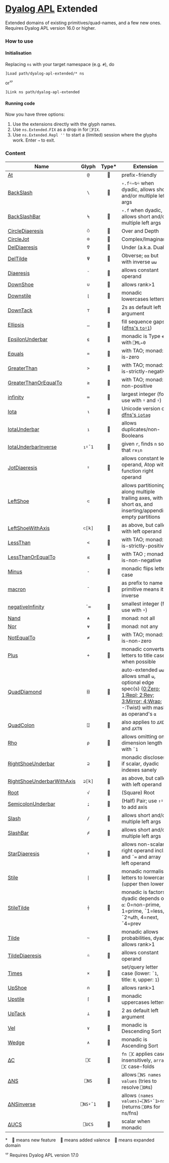 # [Dyalog APL](https://www.dyalog.com/) Extended

Extended domains of existing primitives/quad-names, and a few new ones. Requires Dyalog APL version 16.0 or higher.

### How to use

#### Initialisation

Replacing `ns` with your target namespace (e.g. `#`), do

```
]Load path/dyalog-apl-extended/* ns
```

or¹⁷

```
]Link ns path/dyalog-apl-extended
```

#### Running code

Now you have three options:

1. Use the extensions directly with the glyph names.
1. Use `ns.Extended.FIX` as a drop in for `⎕FIX`.
1. Use `ns.Extended.Repl ''` to start a (limited) session where the glyphs work. Enter `→` to exit.

### Content

| Name                                              | Glyph  |   Type*   | Extension                                                    |
| ------------------------------------------------- | :----: | :---: | ------------------------------------------------------------ |
| [At](At.dyalog)                                   |  `@`   |  🔵   | prefix-friendly                                              |
| [BackSlash](BackSlash.dyalog)                     |  `\`   |  🔶   | `∘.f⍨∘⍉⍨` when dyadic, allows short and/or multiple left args |
| [BackSlashBar](BackSlashBar.dyalog)               |  `⍀`   |  🔶   | `∘.f` when dyadic, allows short and/or multiple left args    |
| [CircleDiaeresis](CircleDiaeresis.dyalog)         |  `⍥`   |  🔺   | Over and Depth                                               |
| [CircleJot](CircleJot.dyalog)                     |  `⌾`   |  🔺   | Complex/Imaginary                                            |
| [DelDiaeresis](DelDiaeresis.dyalog)               |  `⍢`   |  🔺   | Under (a.k.a. Dual)                                          |
| [DelTilde](DelTilde.dyalog)                       |  `⍫`   |  🔺   | Obverse; `⍺⍺` but with inverse `⍵⍵`                          |
| [Diaeresis](Diaeresis.dyalog)                     |  `¨`   |  🔵   | allows constant operand                                      |
| [DownShoe](DownShoe.dyalog)                       |  `∪`   |  🔵   | allows rank>1                                                |
| [Downstile](Downstile.dyalog)                     |  `⌊`   |  🔵   | monadic lowercases letters                                   |
| [DownTack](DownTack.dyalog)                       |  `⊤`   |  🔶   | 2s as default left argument                                  |
| [Ellipsis](Ellipsis.dyalog)                       |  `…`   |  🔺   | fill sequence gaps ([dfns's `to⍤1`](http://dfns.dyalog.com/n_to.htm)) |
| [EpsilonUnderbar](EpsilonUnderbar.dyalog)         |  `⍷`   |  🔶   | monadic is Type `∊` with `⎕ML←0`                             |
| [Equals](Equals.dyalog)                           |  `=`   |  🔶   | with TAO; monad: is-zero                                     |
| [GreaterThan](GreaterThan.dyalog)                 |  `>`   |  🔶   | with TAO; monad: is-strictly-negative                        |
| [GreaterThanOrEqualTo](GreaterThanOrEqualTo.dyalog) |  `≥` |  🔶   | with TAO; monad: is non-positive                             |
| [infinity](infinity.dyalog)                       |  `∞`   |  🔺   | largest integer (for use with `⍤` and `⍣`)                   |
| [Iota](Iota.dyalog)                               |  `⍳`   |  🔵   | Unicode version of [dfns's `iotag`](http://dfns.dyalog.com/n_iotag.htm) |
| [IotaUnderbar](IotaUnderbar.dyalog)               |  `⍸`   |  🔵   | allows duplicates/non-Booleans                               |
| [IotaUnderbarInverse](IotaUnderbarInverse.dyalog) | `⍸⍣¯1` |  🔵   | given `r`, finds `n` so that `r≡⍸n`                          |
| [JotDiaeresis](JotDiaeresis.dyalog)               |  `⍤`   |  🔵   | allows constant left operand, Atop with function right operand |
| [LeftShoe](LeftShoe.dyalog)                       |  `⊂`   |  🔵   | allows partitioning along multiple trailing axes, with short ⍺s, and inserting/appending empty partitions |
| [LeftShoeWithAxis](LeftShoeWithAxis.dyalog)       | `⊂[k]` |  🔵   | as above, but called with left operand                       |
| [LessThan](LessThan.dyalog)                       |  `<`   |  🔶   | with TAO; monad: is-strictly-positive                        |
| [LessThanOrEqualTo](LessThanOrEqualTo.dyalog)     |  `≤`   |  🔶   | with TAO ; monad: is-non-negative                            |
| [Minus](Minus.dyalog)                             |  `-`   |  🔵   | monadic flips letter case                                    |
| [macron](FIX.dyalog#L79)                          |  `¯`   |  🔵   | as prefix to name or primitive means its inverse             |
| [negativeInfinity](negativeInfinity.dyalog)       |  `¯∞`  |  🔺   | smallest integer (for use with `⍣`)                          |
| [Nand](Nand.dyalog)                               |  `⍲`   |  🔶   | monad: not all                                               |
| [Nor](Nor.dyalog)                                 |  `⍱`   |  🔶   | monad: not any                                               |
| [NotEqualTo](NotEqualTo.dyalog)                   |  `≠`   |  🔶   | with TAO; monad: is-non-zero                                 |
| [Plus](Plus.dyalog)                               |  `+`   |  🔵   | monadic converts letters to title case when possible         |
| [QuadDiamond](QuadDiamond.dyalog)                 |  `⌺`   |  🔶   | auto-extended `⍵⍵`, allows small `⍵`, optional edge spec(s) ([0:Zero; 1:Repl; 2:Rev; 3:Mirror; 4:Wrap](http://web.science.mq.edu.au/~len/preprint/hamey-dicta2015-functional-border.pdf#page=3); -:Twist) with masks as operand's `⍺` |
| [QuadColon](QuadColon.dyalog) | `⍠` | 🔵 | also applies to `∆XDN` and `∆XTN` |
| [Rho](Rho.dyalog)                                 |  `⍴`   |  🔵   | allows omitting one dimension length with `¯1`               |
| [RightShoeUnderbar](RightShoeUnderbar.dyalog)     |  `⊇`   |  🔺   | monadic discloses if scalar, dyadic indexes sanely           |
| [RightShoeUnderbarWithAxis](RightShoeUnderbarWithAxis.dyalog) | `⊇[k]` | 🔺 | as above, but called with left operand              |
| [Root](Root.dyalog)                               |  `√`   |  🔺   | (Square) Root                                                |
| [SemicolonUnderbar](SemicolonUnderbar.dyalog)     |  `⍮`   |  🔺   | (Half) Pair; use `↑⍤⍮` to add axis                           |
| [Slash](Slash.dyalog)                             |  `/`   |  🔵   | allows short and/or multiple left args                       |
| [SlashBar](SlashBar.dyalog)                       |  `⌿`   |  🔵   | allows short and/or multiple left args                       |
| [StarDiaeresis](StarDiaeresis.dyalog)             |  `⍣`   |  🔵   | allows non-scalar right operand incl. `∞` and `¯∞` and array left operand |
| [Stile](Stile.dyalog)                             |  `\|`  |  🔵   | monadic normalises letters to lowercase (upper then lower)   |
| [StileTilde](StileTilde.dyalog)                   |  `⍭`   |  🔺   | monadic is factors; dyadic depends on `⍺`: 0=non-prime, 1=prime, ¯1=less, ¯2=`⍵`th, 4=next, ¯4=prev |
| [Tilde](Tilde.dyalog)                             |  `~`   |  🔵   | monadic allows probabilities, dyadic allows rank>1           |
| [TildeDiaeresis](TildeDiaeresis.dyalog)           |  `⍨`   |  🔵   | allows constant operand                                      |
| [Times](Times.dyalog)                             |  `×`   |  🔵   | set/query letter case (lower: `¯1`, title: `0`, upper: `1`)  |
| [UpShoe](UpShoe.dyalog)                           |  `∩`   |  🔵   | allows rank>1                                                |
| [Upstile](Upstile.dyalog)                         |  `⌈`   |  🔵   | monadic uppercases letters                                   |
| [UpTack](UpTack.dyalog)                           |  `⊥`   |  🔶   | 2 as default left argument                                   |
| [Vel](Vel.dyalog)                                 |  `∨`   |  🔶   | monadic is Descending Sort                                   |
| [Wedge](Wedge.dyalog)                             |  `∧`   |  🔶   | monadic is Ascending Sort                                    |
| [∆C](∆C.dyalog)                                   |  `⎕C`  |  🔺   | `fn ⎕C` applies case-insensitively, `array ⎕C` case-folds    |
| [∆NS](∆NS.dyalog)                                 |  `⎕NS` |  🔵   | allows `⎕NS names values` (tries to resolve `⎕OR`s)          |
| [∆NSinverse](∆NSinverse.dyalog)                   |`⎕NS⍣¯1`|  🔺   | allows `(names values)←⎕NS⍣¯1⊢ns` (returns `⎕OR`s for ns/fns) |
| [∆UCS](∆UCS.dyalog)                               | `⎕UCS` |  🔵   | scalar when monadic                                          |

\* 🔺 means new feature 🔶 means added valence 🔵 means expanded domain

¹⁷ Requires Dyalog APL version 17.0
